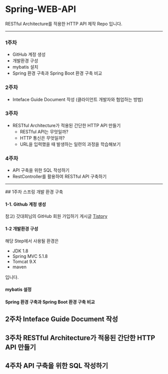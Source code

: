 # Spring-WEB-API
RESTful Architecture를 적용한 HTTP API 제작 Repo 입니다.
<hr/>

### 1주차
+ GitHub 계정 생성
+ 개발환경 구성
+ mybatis 설치
+ Spring 환경 구축과 Spring Boot 환경 구축 비교


### 2주차
+ Inteface Guide Document 작성 (클라이언트 개발자와 협업하는 방법)


### 3주차
+ RESTful Architecture가 적용된 간단한 HTTP API 만들기
  + RESTful API는 무엇일까?
  + HTTP 통신은 무엇일까?
  + URL을 입력했을 때 발생하는 일련의 과정을 학습해보기


### 4주차
+ API 구축을 위한 SQL 작성하기
+ RestController를 활용하여 RESTful API 구축하기




<hr/>
## 1주차 스프링 개발 환경 구축

#### 1-1. Github 계정 생성

참고) 갓대희님의 GitHub 회원 가입하기 게시글 [Tistory](https://goddaehee.tistory.com/218)


#### 1-2 개발환경 구성

해당 Step에서 사용될 환경은

+ JDK 1.8
+ Spring MVC 5.1.8
+ Tomcat 9.X
+ maven
  
입니다.


#### mybatis 설정



#### Spring 환경 구축과 Spring Boot 환경 구축 비교


## 2주차 Inteface Guide Document 작성

## 3주차 RESTful Architecture가 적용된 간단한 HTTP API 만들기

## 4주차 API 구축을 위한 SQL 작성하기


